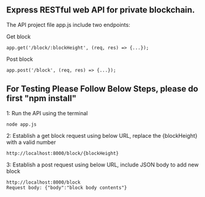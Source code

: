 
## Express RESTful web API for private blockchain. 
The API project file app.js include two endpoints:

Get block
```
app.get('/block/:blockHeight', (req, res) => {...});
```
Post block
```
app.post('/block', (req, res) => {...});
```

## For Testing Please Follow Below Steps, please do first "npm install"

1: Run the API using the terminal
```
node app.js
```
2: Establish a get block request using below URL, replace the {blockHeight} with a valid number
```
http://localhost:8000/block/{blockHeight}
```
3: Establish a post request using below URL, include JSON body to add new block
```
http://localhost:8000/block
Request body: {"body":"block body contents"}
```



